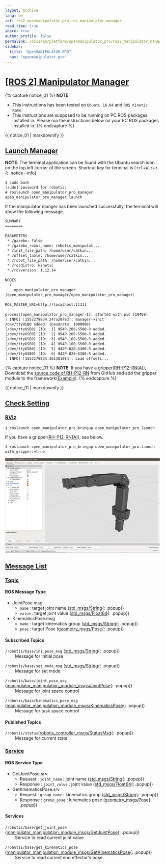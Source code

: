 ```yaml
---
layout: archive
lang: en
ref: ros2_openmanipulator_pro_ros_manipulator_manager
read_time: true
share: true
author_profile: false
permalink: /docs/en/platform/openmanipulator_pro/ros2_manipulator_manager/
sidebar:
  title: "OpenMANIPULATOR-PRO"
  nav: "openmanipulator_pro"
---
```


# [[ROS 2] Manipulator Manager](#ros-manipulator-manager)

{% capture notice_01 %}
**NOTE**:
- This instructions has been tested on `Ubuntu 16.04` and `ROS Kinetic Kame`.
- This instructions are supposed to be running on PC ROS packages installed in. Please run the instructions below on your PC ROS packages installed in.
{% endcapture %}
<div class="notice--info">{{ notice_01 | markdownify }}</div>

## [Launch Manager](#launch-manager)

**NOTE**: The terminal application can be found with the Ubuntu search icon on the top left corner of the screen. Shortcut key for terminal is `Ctrl`+`Alt`+`t`.
{: .notice--info}

```
$ sudo bash
[sudo] password for robotis:   
# roslaunch open_manipulator_pro_manager open_manipulator_pro_manager.launch   
```

If the manipulator manger has been launched successfully, the terminal will show the following message.

```
SUMMARY
========

PARAMETERS
 * /gazebo: False
 * /gazebo_robot_name: robotis_manipulat...
 * /init_file_path: /home/user/catkin...
 * /offset_table: /home/user/catkin...
 * /robot_file_path: /home/user/catkin...
 * /rosdistro: kinetic
 * /rosversion: 1.12.14

NODES
  /
    open_manipulator_pro_manager (open_manipulator_pro_manager/open_manipulator_pro_manager)

ROS_MASTER_URI=http://localhost:11311

process[open_manipulator_pro_manager-1]: started with pid [19408]
[ INFO] [1552279834.24ro20783]: manager->init
/dev/ttyUSB0 added. (baudrate: 1000000)
(/dev/ttyUSB0) [ID:  1] H54P-200-S500-R added.
(/dev/ttyUSB0) [ID:  2] H54P-200-S500-R added.
(/dev/ttyUSB0) [ID:  3] H54P-100-S500-R added.
(/dev/ttyUSB0) [ID:  4] H54P-100-S500-R added.
(/dev/ttyUSB0) [ID:  5] H42P-020-S300-R added.
(/dev/ttyUSB0) [ID:  6] H42P-020-S300-R added.
[ INFO] [1552279834.361381084]: Load offsets...
```

{% capture notice_01 %}
**NOTE**:
If you have a gripper([RH-P12-RN(A)](/docs/en/platform/rh_p12_rna/)), Download the [source code of RH-P12-RN](https://github.com/ROBOTIS-GIT/RH-P12-RN.git) from GitHub and add the gripper module to the framework([Example](http://emanual.robotis.com/docs/en/software/robotis_framework_packages/tutorials/#tutorials)).
{% endcapture %}
<div class="notice--info">{{ notice_01 | markdownify }}</div>



## [Check Setting](#check-setting)
### [RViz](#rviz)
```
$ roslaunch open_manipulator_pro_bringup open_manipulator_pro.launch
```

If you have a gripper([RH-P12-RN(A)](/docs/en/platform/rh_p12_rna/)), see below.
```
$ roslaunch open_manipulator_pro_bringup open_manipulator_pro.launch with_gripper:=true
```
![](/assets/images/platform/openmanipulator_pro/rviz.png)

## [Message List](#message-list)
### [Topic](#topic)

#### ROS Message Type
* JointPose.msg   
  * `name` : target joint name ([std_msgs/String]{: .popup})    
  * `value` : target joint value ([std_msgs/Float64]{: .popup})    
* KinematicsPose.msg    
  * `name` : target kinematics group ([std_msgs/String]{: .popup})    
  * `pose` : target Pose ([geometry_msgs/Pose]{: .popup})   

#### Subscribed Topics
`/robotis/base/ini_pose_msg` ([std_msgs/String]{: .popup})    
&emsp;&emsp; Message for initial pose

`/robotis/base/set_mode_msg` ([std_msgs/String]{: .popup})    
&emsp;&emsp; Message for set mode

`/robotis/base/joint_pose_msg` ([manipulator_manipulation_module_msgs/JointPose]{: .popup})   
&emsp;&emsp; Message for joint space control

`/robotis/base/kinematics_pose_msg` ([manipulator_manipulation_module_msgs/KinematicsPose]{: .popup})   
&emsp;&emsp; Message for task space control

#### Published Topics
`/robotis/status`([robotis_controller_msgs/StatusMsg]{: .popup})    
&emsp;&emsp; Message for current state


### [Service](#service)

#### ROS Service Type   
* GetJointPose.srv   
  * Request : `joint_name` : joint name ([std_msgs/String]{: .popup})   
  * Response : `joint_value` : joint value ([std_msgs/Float64]{: .popup})   
* GetKinematicsPose.srv     
  * Request : `group_name` : kinematics group ([std_msgs/String]{: .popup})   
  * Response : `group_pose` : kinematics pose ([geometry_msgs/Pose]{: .popup})   

#### Services
`/robotis/base/get_joint_pose` ([manipulator_manipulation_module_msgs/GetJointPose]{: .popup})   
&emsp;&emsp; Service to read current joint value

`/robotis/base/get_kinematics_pose` ([manipulator_manipulation_module_msgs/GetKinematicsPose]{: .popup})   
&emsp;&emsp; Service to read current end effector's pose

[BOM]: /docs/en/popup/turtlbot3_bom/
[std_msgs/String]: /docs/en/popup/std_msgs_string/
[std_msgs/Float64]: /docs/en/popup/std_msgs_Float64_msg/
[geometry_msgs/Pose]: /docs/en/popup/geometry_msgs_Pose_msg/
[robotis_controller_msgs/StatusMsg]: /docs/en/popup/StatusMsg.msg/
[manipulator_manipulation_module_msgs/JointPose]: /docs/en/popup/JointPose.msg/
[manipulator_manipulation_module_msgs/KinematicsPose]: /docs/en/popup/KinematicsPose.msg/
[manipulator_manipulation_module_msgs/GetJointPose]: /docs/en/popup/GetJointPose.srv/
[manipulator_manipulation_module_msgs/GetKinematicsPose]: /docs/en/popup/GetKinematicsPose.srv/
